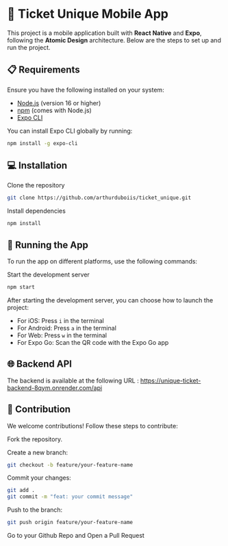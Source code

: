 # 🎫 Ticket Unique Mobile App

This project is a mobile application built with **React Native** and **Expo**, following the **Atomic Design** architecture. Below are the steps to set up and run the project.

## 📋 Requirements

Ensure you have the following installed on your system:

- [Node.js](https://nodejs.org/) (version 16 or higher)
- [npm](https://www.npmjs.com/) (comes with Node.js)
- [Expo CLI](https://expo.dev/tools#cli)

You can install Expo CLI globally by running:

```bash
npm install -g expo-cli
```

## 💻 Installation

Clone the repository
```bash
git clone https://github.com/arthurduboiis/ticket_unique.git
```

Install dependencies
```bash
npm install
```

## 🏃 Running the App

To run the app on different platforms, use the following commands:

Start the development server
```bash
npm start
```

After starting the development server, you can choose how to launch the project:

- For iOS: Press `i` in the terminal
- For Android: Press `a` in the terminal
- For Web: Press `w` in the terminal
- For Expo Go: Scan the QR code with the Expo Go app

## 🌐 Backend API

The backend is available at the following URL :
https://unique-ticket-backend-8qym.onrender.com/api

## 🤝 Contribution

We welcome contributions! Follow these steps to contribute:

Fork the repository.

Create a new branch:
```bash
git checkout -b feature/your-feature-name
```

Commit your changes:
```bash
git add .
git commit -m "feat: your commit message"
```

Push to the branch:
```bash
git push origin feature/your-feature-name
```

Go to your Github Repo and Open a Pull Request
